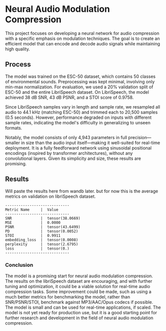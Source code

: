# Neural Audio Modulation Compression

This project focuses on developing a neural network for audio compression with a specific emphasis on modulation techniques. The goal is to create an efficient model that can encode and decode audio signals while maintaining high quality.

## Process
The model was trained on the ESC-50 dataset, which contains 50 classes of environmental sounds. Preprocessing was kept minimal, involving only min-max normalization. For evaluation, we used a 20% validation split of ESC-50 and the entire LibriSpeech dataset. On LibriSpeech, the model achieved 38 dB SNR, 43 dB PSNR, and a STOI score of 0.9758.

Since LibriSpeech samples vary in length and sample rate, we resampled all audio to 44.1 kHz (matching ESC-50) and trimmed each to 20,500 samples (0.5 seconds). However, performance degraded on inputs with different sample rates, indicating the model's difficulty in generalizing to unseen formats.

Notably, the model consists of only 4,943 parameters in full precision—smaller in size than the audio input itself—making it well-suited for real-time deployment. It is a fully feedforward network using sinusoidal positional encodings (inspired by transformer architectures), without any convolutional layers. Given its simplicity and size, these results are promising.


## Results
Will paste the results here from wandb later. but for now this is the average metrics on validation on libriSpeech dataset.

```
-----------------------------
Metric Name     |  Value
-----------------------------
SNR             |  tensor(38.0669)
MSE             |  0.0000
PSNR            |  tensor(43.6499)
PD              |  tensor(0.0052)
STOI            |  0.9911
embedding_loss  |  tensor(0.0008)
perplexity      |  tensor(2.6795)
loss            |  tensor(0.)
-----------------------------
```


### Conclusion

The model is a promising start for neural audio modulation compression. The results on the libriSpeech dataset are encouraging, and with further tuning and optimization, it could be a viable solution for real-time audio compression tasks. Some improvement could be made, such as using a much better metrics for benchmarking the model, rather than SNR/PSNR/STOI, benchmark against MP3/AAC/Opus codecs if possible.
The model is small and can be used for real-time applications, if scaled. The model is not yet ready for production use, but it is a good starting point for further research and development in the field of neural audio modulation compression.  
